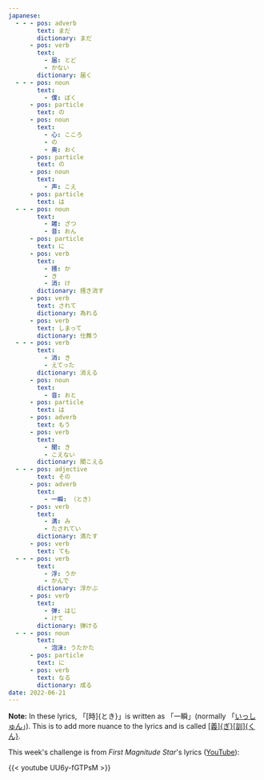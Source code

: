 ```yaml
---
japanese:
  - - - pos: adverb
        text: まだ
        dictionary: まだ
      - pos: verb
        text:
          - 届: とど
          - かない
        dictionary: 届く
  - - - pos: noun
        text:
          - 僕: ぼく
      - pos: particle
        text: の
      - pos: noun
        text:
          - 心: こころ
          - の
          - 奥: おく
      - pos: particle
        text: の
      - pos: noun
        text:
          - 声: こえ
      - pos: particle
        text: は
  - - - pos: noun
        text:
          - 雑: ざつ
          - 音: おん
      - pos: particle
        text: に
      - pos: verb
        text:
          - 掻: か
          - き
          - 消: け
        dictionary: 掻き消す
      - pos: verb
        text: されて
        dictionary: 為れる
      - pos: verb
        text: しまって
        dictionary: 仕舞う
  - - - pos: verb
        text:
          - 消: き
          - えてった
        dictionary: 消える
      - pos: noun
        text:
          - 音: おと
      - pos: particle
        text: は
      - pos: adverb
        text: もう
      - pos: verb
        text:
          - 聞: き
          - こえない
        dictionary: 聞こえる
  - - - pos: adjective
        text: その
      - pos: adverb
        text:
          - 一瞬: （とき） 
      - pos: verb
        text:
          - 満: み
          - たされてい
        dictionary: 満たす
      - pos: verb
        text: ても
  - - - pos: verb
        text:
          - 浮: うか
          - かんで
        dictionary: 浮かぶ
      - pos: verb
        text:
          - 弾: はじ
          - けて
        dictionary: 弾ける
  - - - pos: noun
        text:
          - 泡沫: うたかた
      - pos: particle
        text: に
      - pos: verb
        text: なる
        dictionary: 成る
date: 2022-06-21
---
```


**Note:** In these lyrics, 「[時]{とき}」is written as 「一瞬」(normally 「[いっしゅん](https://jisho.org/word/一瞬)」). This is to add more nuance to the lyrics and is called [[義]{ぎ}[訓]{くん}](https://morg.systems/Gikun).

This week's challenge is from *First Magnitude Star*'s lyrics ([YouTube](https://www.youtube.com/watch?v=UU6y-fGTPsM)):

{{< youtube UU6y-fGTPsM >}}
